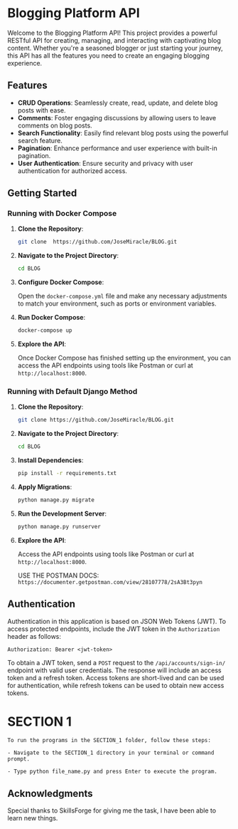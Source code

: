 # Blogging Platform API

Welcome to the  Blogging Platform API! This project provides a powerful RESTful API for creating, managing, and interacting with captivating blog content. Whether you're a seasoned blogger or just starting your journey, this API has all the features you need to create an engaging blogging experience.

## Features

- **CRUD Operations**: Seamlessly create, read, update, and delete blog posts with ease.
- **Comments**: Foster engaging discussions by allowing users to leave comments on blog posts.
- **Search Functionality**: Easily find relevant blog posts using the powerful search feature.
- **Pagination**: Enhance performance and user experience with built-in pagination.
- **User Authentication**: Ensure security and privacy with user authentication for authorized access.

## Getting Started

### Running with Docker Compose

1. **Clone the Repository**:

    ```bash
    git clone  https://github.com/JoseMiracle/BLOG.git
    ```

2. **Navigate to the Project Directory**:

    ```bash
    cd BLOG
    ```

3. **Configure Docker Compose**:

    Open the `docker-compose.yml` file and make any necessary adjustments to match your environment, such as ports or environment variables.

4. **Run Docker Compose**:

    ```bash
    docker-compose up
    ```

5. **Explore the API**:

    Once Docker Compose has finished setting up the environment, you can access the API endpoints using tools like Postman or curl at `http://localhost:8000`.

### Running with Default Django Method

1. **Clone the Repository**:

    ```bash
    git clone https://github.com/JoseMiracle/BLOG.git
    ```

2. **Navigate to the Project Directory**:

    ```bash
    cd BLOG
    ```

3. **Install Dependencies**:

    ```bash
    pip install -r requirements.txt
    ```

4. **Apply Migrations**:

    ```bash
    python manage.py migrate
    ```

5. **Run the Development Server**:

    ```bash
    python manage.py runserver
    ```

6. **Explore the API**:

    Access the API endpoints using tools like Postman or curl at `http://localhost:8000`.
    
    USE THE POSTMAN DOCS: `https://documenter.getpostman.com/view/28107778/2sA3Bt3pyn`


## Authentication

Authentication in this application is based on JSON Web Tokens (JWT). To access protected endpoints, include the JWT token in the `Authorization` header as follows:

```http
Authorization: Bearer <jwt-token>
```

To obtain a JWT token, send a `POST` request to the `/api/accounts/sign-in/` endpoint with valid user credentials. The response will include an access token and a refresh token. Access tokens are short-lived and can be used for authentication, while refresh tokens can be used to obtain new access tokens.


# SECTION 1
    To run the programs in the SECTION_1 folder, follow these steps:
    
    - Navigate to the SECTION_1 directory in your terminal or command prompt.
    
    - Type python file_name.py and press Enter to execute the program.

## Acknowledgments

Special thanks to SkillsForge for giving me the task, I have been able to learn new things.
